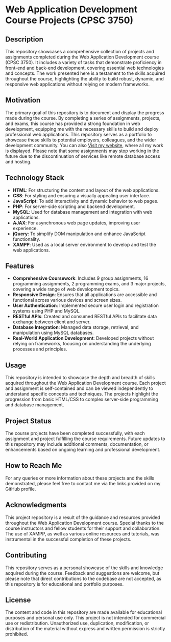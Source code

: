 # Web Application Development Course Projects (CPSC 3750)

## Description

This repository showcases a comprehensive collection of projects and assignments completed during the Web Application Development course (CPSC 3750). It includes a variety of tasks that demonstrate proficiency in front-end and back-end development, covering essential web technologies and concepts. The work presented here is a testament to the skills acquired throughout the course, highlighting the ability to build robust, dynamic, and responsive web applications without relying on modern frameworks.

## Motivation

The primary goal of this repository is to document and display the progress made during the course. By completing a series of assignments, projects, and exams, this course has provided a strong foundation in web development, equipping me with the necessary skills to build and deploy professional web applications. This repository serves as a portfolio to showcase these skills to potential employers, colleagues, and the wider development community. You can also [Visit my website](https://steigerdev.com), where all my work is displayed. Please note that some assignments may stop working in the future due to the discontinuation of services like remote database access and hosting.

## Technology Stack

- **HTML**: For structuring the content and layout of the web applications.
- **CSS**: For styling and ensuring a visually appealing user interface.
- **JavaScript**: To add interactivity and dynamic behavior to web pages.
- **PHP**: For server-side scripting and backend development.
- **MySQL**: Used for database management and integration with web applications.
- **AJAX**: For asynchronous web page updates, improving user experience.
- **jQuery**: To simplify DOM manipulation and enhance JavaScript functionality.
- **XAMPP**: Used as a local server environment to develop and test the web applications.

## Features

- **Comprehensive Coursework**: Includes 9 group assignments, 16 programming assignments, 2 programming exams, and 3 major projects, covering a wide range of web development topics.
- **Responsive Design**: Ensures that all applications are accessible and functional across various devices and screen sizes.
- **User Authentication**: Implemented secure user login and registration systems using PHP and MySQL.
- **RESTful APIs**: Created and consumed RESTful APIs to facilitate data exchange between client and server.
- **Database Integration**: Managed data storage, retrieval, and manipulation using MySQL databases.
- **Real-World Application Development**: Developed projects without relying on frameworks, focusing on understanding the underlying processes and principles.

## Usage

This repository is intended to showcase the depth and breadth of skills acquired throughout the Web Application Development course. Each project and assignment is self-contained and can be viewed independently to understand specific concepts and techniques. The projects highlight the progression from basic HTML/CSS to complex server-side programming and database management.

## Project Status

The course projects have been completed successfully, with each assignment and project fulfilling the course requirements. Future updates to this repository may include additional comments, documentation, or enhancements based on ongoing learning and professional development.

## How to Reach Me

For any queries or more information about these projects and the skills demonstrated, please feel free to contact me via the links provided on my GitHub profile.

## Acknowledgments

This project repository is a result of the guidance and resources provided throughout the Web Application Development course. Special thanks to the course instructors and fellow students for their support and collaboration. The use of XAMPP, as well as various online resources and tutorials, was instrumental in the successful completion of these projects.

## Contributing

This repository serves as a personal showcase of the skills and knowledge acquired during the course. Feedback and suggestions are welcome, but please note that direct contributions to the codebase are not accepted, as this repository is for educational and portfolio purposes.

## License

The content and code in this repository are made available for educational purposes and personal use only. This project is not intended for commercial use or redistribution. Unauthorized use, duplication, modification, or distribution of the material without express and written permission is strictly prohibited.
